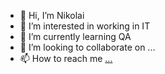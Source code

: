 - 👋 Hi, I’m Nikolai
- 👀 I’m interested in working in IT
- 🌱 I’m currently learning QA
- 💞️ I’m looking to collaborate on ...
- 📫 How to reach me [...](https://t.me/nickgela007)

<!---
nickgela007/nickgela007 is a ✨ special ✨ repository because its `README.md` (this file) appears on your GitHub profile.
You can click the Preview link to take a look at your changes.
--->
